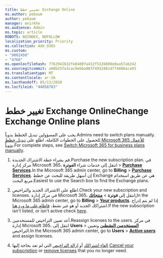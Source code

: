 ```yaml
---
title: تغيير خطط Exchange Online
ms.author: pebaum
author: pebaum
manager: mnirkhe
ms.audience: Admin
ms.topic: article
ROBOTS: NOINDEX, NOFOLLOW
localization_priority: Priority
ms.collection: Adm_O365
ms.custom:
- "9002450"
- "4766"
ms.openlocfilehash: 7762942632fe8480fa432f5326800e0aa57ab242
ms.sourcegitcommit: a98b25fa3cac9ebba983f4932881d774880aca93
ms.translationtype: MT
ms.contentlocale: ar-SA
ms.lasthandoff: 05/13/2020
ms.locfileid: "44058703"
---
```

# <a name="change-exchange-online-plans"></a><span data-ttu-id="4481a-102">تغيير خطط Exchange Online</span><span class="sxs-lookup"><span data-stu-id="4481a-102">Change Exchange Online plans</span></span>

<span data-ttu-id="4481a-103">يجب على المسؤولين تبديل الخطط يدوياً.</span><span class="sxs-lookup"><span data-stu-id="4481a-103">Admins need to switch plans manually.</span></span> <span data-ttu-id="4481a-104">للحصول على الخطوات الكاملة، اطلع على [تبديل خطط Microsoft 365 للأعمال يدوياً](https://docs.microsoft.com/microsoft-365/commerce/subscriptions/switch-plans-manually?view=o365-worldwide).</span><span class="sxs-lookup"><span data-stu-id="4481a-104">For complete steps, see [Switch Microsoft 365 for business plans manually](https://docs.microsoft.com/microsoft-365/commerce/subscriptions/switch-plans-manually?view=o365-worldwide).</span></span>

1. <span data-ttu-id="4481a-105">قم بشراء خطة الاشتراك الجديدة.</span><span class="sxs-lookup"><span data-stu-id="4481a-105">Purchase the new subscription plan.</span></span> <span data-ttu-id="4481a-106">في مركز إدارة Microsoft 365، انتقل إلى خدمات شراء **الفوترة**  >  **[Purchase Services](https://go.microsoft.com/fwlink/p/?linkid=868433)**.</span><span class="sxs-lookup"><span data-stu-id="4481a-106">In the Microsoft 365 admin center, go to **Billing** > **[Purchase Services](https://go.microsoft.com/fwlink/p/?linkid=868433)**.</span></span> <span data-ttu-id="4481a-107">إن أسهل طريقة للبحث عن خطط Exchange هي عن طريق استخدام مربع البحث.</span><span class="sxs-lookup"><span data-stu-id="4481a-107">Easiest to use the Search box to find the Exchange plans.</span></span>

2. <span data-ttu-id="4481a-108">اطلع على الاشتراك الجديد والتراخيص.</span><span class="sxs-lookup"><span data-stu-id="4481a-108">Check your new subscription and licenses.</span></span> <span data-ttu-id="4481a-109">في مركز إدارة Microsoft 365، انتقل إلى **فوترة**  >  **[منتجاتك.](https://go.microsoft.com/fwlink/p/?linkid=842054)**</span><span class="sxs-lookup"><span data-stu-id="4481a-109">In the Microsoft 365 admin center, go to **Billing** > **[Your products](https://go.microsoft.com/fwlink/p/?linkid=842054)**.</span></span> <span data-ttu-id="4481a-110">إذا لم يتم إدراج اشتراكك الجديد أو هو غير نشط، [فاطلع على ما ورد هنا](https://docs.microsoft.com/microsoft-365/commerce/subscriptions/upgrade-to-different-plan#the-upgrade-tab-is-empty).</span><span class="sxs-lookup"><span data-stu-id="4481a-110">If the new subscription isn't listed, or isn't active check [here](https://docs.microsoft.com/microsoft-365/commerce/subscriptions/upgrade-to-different-plan#the-upgrade-tab-is-empty).</span></span>

3. <span data-ttu-id="4481a-111">أعد تعيين التراخيص للمستخدمين.</span><span class="sxs-lookup"><span data-stu-id="4481a-111">Reassign licenses to the users.</span></span> <span data-ttu-id="4481a-112">في مركز إدارة Microsoft 365، انتقل إلى **Users**  >  **[المستخدمين النشطين](https://go.microsoft.com/fwlink/p/?linkid=834822)** وتعيين التراخيص.</span><span class="sxs-lookup"><span data-stu-id="4481a-112">In the Microsoft 365 admin center, go to **Users** > **[Active users](https://go.microsoft.com/fwlink/p/?linkid=834822)** and assign licenses.</span></span>

4. <span data-ttu-id="4481a-113">[إلغاء اشتراكك](https://docs.microsoft.com/microsoft-365/commerce/subscriptions/cancel-your-subscription) أو [إزالة التراخيص](https://docs.microsoft.com/microsoft-365/commerce/licenses/buy-licenses) التي لم تعد بحاجة إليها.</span><span class="sxs-lookup"><span data-stu-id="4481a-113">[Cancel your subscription](https://docs.microsoft.com/microsoft-365/commerce/subscriptions/cancel-your-subscription) or [remove licenses](https://docs.microsoft.com/microsoft-365/commerce/licenses/buy-licenses) that you no longer need.</span></span>
